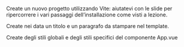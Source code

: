 Create un nuovo progetto utilizzando Vite: aiutatevi con le slide per ripercorrere i vari passaggi dell’installazione come visti a lezione.

Create nei data un titolo e un paragrafo da stampare nel template.

Create degli stili globali e degli stili specifici del componente App.vue
